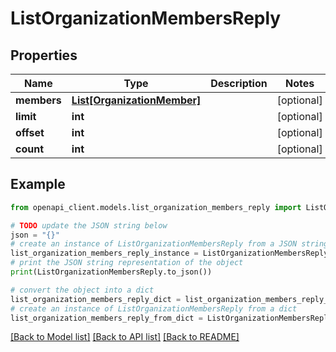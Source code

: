 # ListOrganizationMembersReply


## Properties

Name | Type | Description | Notes
------------ | ------------- | ------------- | -------------
**members** | [**List[OrganizationMember]**](OrganizationMember.md) |  | [optional] 
**limit** | **int** |  | [optional] 
**offset** | **int** |  | [optional] 
**count** | **int** |  | [optional] 

## Example

```python
from openapi_client.models.list_organization_members_reply import ListOrganizationMembersReply

# TODO update the JSON string below
json = "{}"
# create an instance of ListOrganizationMembersReply from a JSON string
list_organization_members_reply_instance = ListOrganizationMembersReply.from_json(json)
# print the JSON string representation of the object
print(ListOrganizationMembersReply.to_json())

# convert the object into a dict
list_organization_members_reply_dict = list_organization_members_reply_instance.to_dict()
# create an instance of ListOrganizationMembersReply from a dict
list_organization_members_reply_from_dict = ListOrganizationMembersReply.from_dict(list_organization_members_reply_dict)
```
[[Back to Model list]](../README.md#documentation-for-models) [[Back to API list]](../README.md#documentation-for-api-endpoints) [[Back to README]](../README.md)


